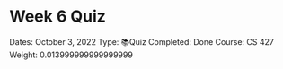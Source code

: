 # Week 6 Quiz

Dates: October 3, 2022
Type: 📚Quiz
Completed: Done
Course: CS 427
Weight: 0.013999999999999999